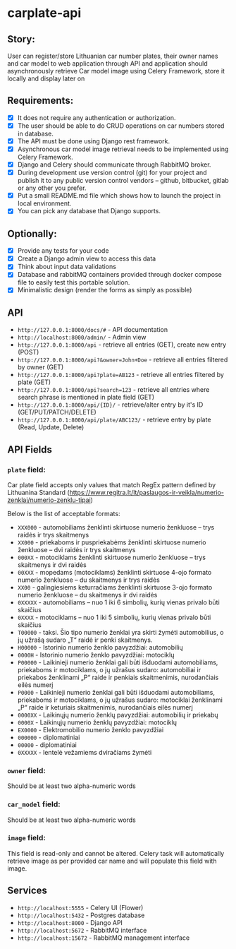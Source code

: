 # carplate-api

## Story:

User can register/store Lithuanian car number plates, their owner names and car model to web application through API and application should asynchronously retrieve Car model image using Celery Framework, store it locally and display later on

## Requirements:

* [X] It does not require any authentication or authorization.
* [X] The user should be able to do CRUD operations on car numbers stored in database.
* [X] The API must be done using Django rest framework.
* [X] Asynchronous car model image retrieval needs to be implemented using Celery Framework.
* [X] Django and Celery should communicate through RabbitMQ broker.
* [X] During development use version control (git) for your project and publish it to any public version control vendors – github, bitbucket, gitlab or any other you prefer.
* [X] Put a small README.md file which shows how to launch the project in local environment.
* [X] You can pick any database that Django supports.
 
## Optionally:

* [X] Provide any tests for your code
* [X] Create a Django admin view to access this data
* [X] Think about input data validations
* [X] Database and rabbitMQ containers provided through docker compose file to easily test this portable solution.
* [X] Minimalistic design (render the forms as simply as possible)

## API

* `http://127.0.0.1:8000/docs/#` - API documentation
* `http://localhost:8000/admin/` - Admin view
* `http://127.0.0.1:8000/api` - retrieve all entries (GET), create new entry (POST)
* `http://127.0.0.1:8000/api?&owner=John+Doe` - retrieve all entries filtered by owner (GET)
* `http://127.0.0.1:8000/api?plate=AB123` - retrieve all entries filtered by plate (GET)
* `http://127.0.0.1:8000/api?search=123` -  retrieve all entries where search phrase is mentioned in plate field (GET)
* `http://127.0.0.1:8000/api/{ID}/` - retrieve/alter entry by it's ID (GET/PUT/PATCH/DELETE)
* `http://127.0.0.1:8000/api/plate/ABC123/` - retrieve entry by plate (Read, Update, Delete)

## API Fields

### `plate` field:

Car plate field accepts only values that match RegEx pattern defined by Lithuanina Standard
(https://www.regitra.lt/lt/paslaugos-ir-veikla/numerio-zenklai/numerio-zenklu-tipai)

Below is the list of acceptable formats:
* `XXX000` - automobiliams ženklinti skirtuose numerio ženkluose – trys raidės ir trys skaitmenys
* `XX000` - priekaboms ir puspriekabėms ženklinti skirtuose numerio ženkluose – dvi raidės ir trys skaitmenys
* `000XX` - motociklams ženklinti skirtuose numerio ženkluose – trys skaitmenys ir dvi raidės
* `00XXX` - mopedams (motociklams) ženklinti skirtuose 4-ojo formato numerio ženkluose – du skaitmenys ir trys raidės
* `XX00` - galingiesiems keturračiams ženklinti skirtuose 3-ojo formato numerio ženkluose – du skaitmenys ir dvi raidės
* `0XXXXX` - automobiliams  – nuo 1 iki 6 simbolių, kurių vienas privalo būti skaičius
* `0XXXX` - motociklams – nuo 1 iki 5 simbolių, kurių vienas privalo būti skaičius
* `T00000` - taksi. Šio tipo numerio ženklai yra skirti žymėti automobilius, o jų užrašą sudaro „T“ raidė  ir penki skaitmenys.
* `H00000` - Istorinio numerio ženklo pavyzdžiai: automobilių
* `0000H` - Istorinio numerio ženklo pavyzdžiai: motociklų
* `P00000` - Laikinieji numerio ženklai gali būti išduodami automobiliams, priekaboms ir motociklams, o jų užrašus sudaro: automobiliai ir priekabos ženklinami „P“ raide ir penkiais skaitmenimis, nurodančiais eilės numerį
* `P0000` - Laikinieji numerio ženklai gali būti išduodami automobiliams, priekaboms ir motociklams, o jų užrašus sudaro: motociklai ženklinami „P“ raide ir keturiais skaitmenimis, nurodančiais eilės numerį
* `0000XX` - Laikinųjų numerio ženklų pavyzdžiai: automobilių ir priekabų
* `0000X` - Laikinųjų numerio ženklų pavyzdžiai: motociklų
* `EX0000` - Elektromobilio numerio ženklo pavyzdžiai
* `000000` - diplomatiniai
* `00000` - diplomatiniai
* `0XXXXX` - lentelė vežamiems dviračiams žymėti

### `owner` field:

Should be at least two alpha-numeric words

### `car_model` field:

Should be at least two alpha-numeric words

### `image` field:

This field is read-only and cannot be altered. Celery task will automatically retrieve image as per provided car name
and will populate this field with image.

## Services

* `http://localhost:5555` - Celery UI (Flower)
* `http://localhost:5432` - Postgres database
* `http://localhost:8000` - Django API
* `http://localhost:5672` - RabbitMQ interface
* `http://localhost:15672` - RabbitMQ management interface
